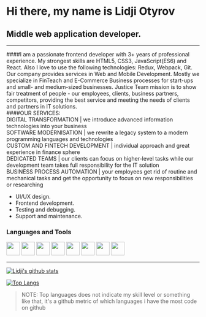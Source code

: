 
# Hi there, my name is Lidji Otyrov

## Middle web application developer.

---

####I am a passionate frontend developer with 3+ years of professional experience. My strongest skills are HTML5, CSS3, JavaScript(ES6) and React. Also I love to use the following technologies: Redux, Webpack, Git.
Our company provides services in Web and Mobile Development. Mostly we specialize in FinTeach and E-Commerce Business processes for start-ups and small- and medium-sized businesses.
Justice Team mission is to show fair treatment of people - our employees, clients, business partners, competitors, providing the best service and meeting the needs of clients and partners in IT solutions.<br/>
####OUR SERVICES: <br/>
DIGITAL TRANSFORMATION | we introduce advanced information technologies into your business<br/>
SOFTWARE MODERNISATION | we rewrite a legacy system to a modern programming languages and technologies<br/>
CUSTOM AND FINTECH DEVELOPMENT | individual approach and great experience in finance sphere<br/>
DEDICATED TEAMS | our clients can focus on higher-level tasks while our development team takes full responsibility for the IT solution<br/>
BUSINESS PROCESS AUTOMATION | your employees get rid of routine and mechanical tasks and get the opportunity to focus on new responsibilities or researching<br/>

- UI/UX design.
- Frontend development.
- Testing and debugging.
- Support and maintenance.
  <br />

### Languages and Tools

[<img src="https://cdn.icon-icons.com/icons2/2415/PNG/512/react_original_logo_icon_146374.png" width=35px>][react] [<img src="https://cdn.icon-icons.com/icons2/2415/PNG/512/redux_original_logo_icon_146365.png" width=35px>][redux] [<img src="https://cdn.icon-icons.com/icons2/2415/PNG/512/typescript_plain_logo_icon_146316.png" width=35px>][typescript] [<img src="https://cdn.icon-icons.com/icons2/2108/PNG/512/javascript_icon_130900.png" width=35px>][javascript] [<img src="https://cdn.icon-icons.com/icons2/910/PNG/512/html-5_icon-icons.com_71170.png" width=35px>][html] [<img src="https://cdn.icon-icons.com/icons2/2107/PNG/512/file_type_css_icon_130661.png" width=35px>][css] [<img src="https://cdn.icon-icons.com/icons2/2107/PNG/512/file_type_sass_icon_130182.png" width=35px>][sass]
[<img src="https://cdn.icon-icons.com/icons2/2415/PNG/512/mongodb_original_wordmark_logo_icon_146425.png" width="35px">][mongodb]


---
[![Lidji's github stats](https://github-readme-stats.vercel.app/api?username=lidjiotyrov&hide=stars)](https://github.com/anuraghazra/github-readme-stats)

[![Top Langs](https://github-readme-stats.vercel.app/api/top-langs/?username=lidjiotyrov&layout=compact)](https://github.com/anuraghazra/github-readme-stats)

>  NOTE: Top languages does not indicate my skill level or something like that, it's a github metric of which languages i have the most code on github

[react]: https://reactjs.org/

[javascript]: https://developer.mozilla.org/en-US/docs/Web/JavaScript

[typescript]: https://www.typescriptlang.org/

[html]: https://developer.mozilla.org/en-US/docs/Web/HTML

[css]: https://css-tricks.com/

[sass]: https://sass-lang.com/

[redux]: https://redux.js.org/

[mongodb]: https://www.mongodb.com/


<br />
